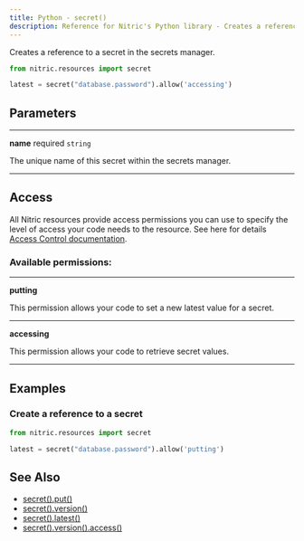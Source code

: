 ```yaml
---
title: Python - secret()
description: Reference for Nitric's Python library - Creates a reference to a secret in the secrets manager.
---
```


Creates a reference to a secret in the secrets manager.

```python
from nitric.resources import secret

latest = secret("database.password").allow('accessing')
```

## Parameters

---

**name** required `string`

The unique name of this secret within the secrets manager.

---

## Access

All Nitric resources provide access permissions you can use to specify the level of access your code needs to the resource. See here for details [Access Control documentation](../../../../access-control).

### Available permissions:

---

**putting**

This permission allows your code to set a new latest value for a secret.

---

**accessing**

This permission allows your code to retrieve secret values.

---

## Examples

### Create a reference to a secret

```python
from nitric.resources import secret

latest = secret("database.password").allow('putting')
```

## See Also

- [secret().put()](./secret-put)
- [secret().version()](./secret-version)
- [secret().latest()](./secret-latest)
- [secret().version().access()](./secret-version-access)
